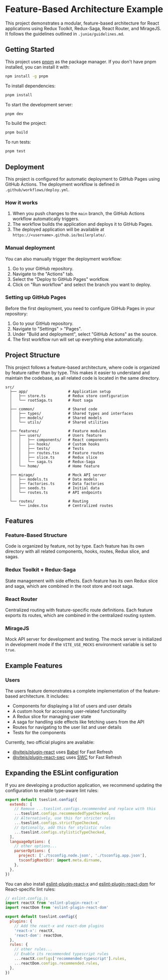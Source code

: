 # Feature-Based Architecture Example

This project demonstrates a modular, feature-based architecture for React applications using Redux Toolkit, Redux-Saga, React Router, and MirageJS. It follows the guidelines outlined in `.junie/guidelines.md`.

## Getting Started

This project uses [pnpm](https://pnpm.io/) as the package manager. If you don't have pnpm installed, you can install it with:

```bash
npm install -g pnpm
```

To install dependencies:

```bash
pnpm install
```

To start the development server:

```bash
pnpm dev
```

To build the project:

```bash
pnpm build
```

To run tests:

```bash
pnpm test
```

## Deployment

This project is configured for automatic deployment to GitHub Pages using GitHub Actions. The deployment workflow is defined in `.github/workflows/deploy.yml`.

### How it works

1. When you push changes to the `main` branch, the GitHub Actions workflow automatically triggers.
2. The workflow builds the application and deploys it to GitHub Pages.
3. The deployed application will be available at `https://<username>.github.io/boilerplate/`.

### Manual deployment

You can also manually trigger the deployment workflow:

1. Go to your GitHub repository.
2. Navigate to the "Actions" tab.
3. Select the "Deploy to GitHub Pages" workflow.
4. Click on "Run workflow" and select the branch you want to deploy.

### Setting up GitHub Pages

Before the first deployment, you need to configure GitHub Pages in your repository:

1. Go to your GitHub repository.
2. Navigate to "Settings" > "Pages".
3. Under "Build and deployment", select "GitHub Actions" as the source.
4. The first workflow run will set up everything else automatically.

## Project Structure

This project follows a feature-based architecture, where code is organized by feature rather than by type. This makes it easier to understand and maintain the codebase, as all related code is located in the same directory.

```
src/
  ├── app/                  # Application setup
  │   ├── store.ts          # Redux store configuration
  │   └── rootSaga.ts       # Root saga
  │
  ├── common/               # Shared code
  │   ├── types/            # Shared types and interfaces
  │   ├── models/           # Shared models
  │   └── utils/            # Shared utilities
  │
  ├── features/             # Feature modules
  │   ├── users/            # Users feature
  │   │   ├── components/   # React components
  │   │   ├── hooks/        # Custom hooks
  │   │   ├── tests/        # Tests
  │   │   ├── routes.tsx    # Feature routes
  │   │   ├── slice.ts      # Redux slice
  │   │   └── saga.ts       # Redux-Saga
  │   └── home/             # Home feature
  │
  ├── mirage/               # Mock API server
  │   ├── models.ts         # Data models
  │   ├── factories.ts      # Data factories
  │   ├── seeds.ts          # Initial data
  │   └── routes.ts         # API endpoints
  │
  └── routes/               # Routing
      └── index.tsx         # Centralized routes
```

## Features

### Feature-Based Structure
Code is organized by feature, not by type. Each feature has its own directory with all related components, hooks, routes, Redux slice, and sagas.

### Redux Toolkit + Redux-Saga
State management with side effects. Each feature has its own Redux slice and saga, which are combined in the root store and root saga.

### React Router
Centralized routing with feature-specific route definitions. Each feature exports its routes, which are combined in the centralized routing system.

### MirageJS
Mock API server for development and testing. The mock server is initialized in development mode if the `VITE_USE_MOCKS` environment variable is set to `true`.

## Example Features

### Users
The users feature demonstrates a complete implementation of the feature-based architecture. It includes:

- Components for displaying a list of users and user details
- A custom hook for accessing user-related functionality
- A Redux slice for managing user state
- A saga for handling side effects like fetching users from the API
- Routes for navigating to the user list and user details
- Tests for the components

Currently, two official plugins are available:

- [@vitejs/plugin-react](https://github.com/vitejs/vite-plugin-react/blob/main/packages/plugin-react) uses [Babel](https://babeljs.io/) for Fast Refresh
- [@vitejs/plugin-react-swc](https://github.com/vitejs/vite-plugin-react/blob/main/packages/plugin-react-swc) uses [SWC](https://swc.rs/) for Fast Refresh

## Expanding the ESLint configuration

If you are developing a production application, we recommend updating the configuration to enable type-aware lint rules:

```js
export default tseslint.config({
  extends: [
    // Remove ...tseslint.configs.recommended and replace with this
    ...tseslint.configs.recommendedTypeChecked,
    // Alternatively, use this for stricter rules
    ...tseslint.configs.strictTypeChecked,
    // Optionally, add this for stylistic rules
    ...tseslint.configs.stylisticTypeChecked,
  ],
  languageOptions: {
    // other options...
    parserOptions: {
      project: ['./tsconfig.node.json', './tsconfig.app.json'],
      tsconfigRootDir: import.meta.dirname,
    },
  },
})
```

You can also install [eslint-plugin-react-x](https://github.com/Rel1cx/eslint-react/tree/main/packages/plugins/eslint-plugin-react-x) and [eslint-plugin-react-dom](https://github.com/Rel1cx/eslint-react/tree/main/packages/plugins/eslint-plugin-react-dom) for React-specific lint rules:

```js
// eslint.config.js
import reactX from 'eslint-plugin-react-x'
import reactDom from 'eslint-plugin-react-dom'

export default tseslint.config({
  plugins: {
    // Add the react-x and react-dom plugins
    'react-x': reactX,
    'react-dom': reactDom,
  },
  rules: {
    // other rules...
    // Enable its recommended typescript rules
    ...reactX.configs['recommended-typescript'].rules,
    ...reactDom.configs.recommended.rules,
  },
})
```
